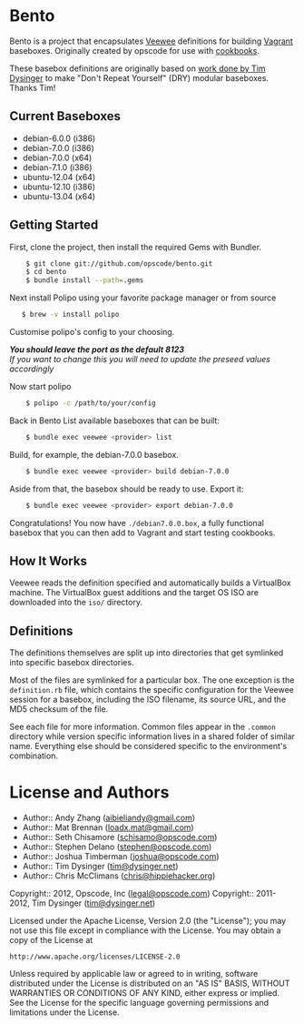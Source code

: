 # Bento 

Bento is a project that encapsulates
[Veewee](https://github.com/jedi4ever/veewee/) definitions for
building [Vagrant](http://vagrantup.com) baseboxes. Originally created by opscode for use with [cookbooks](http://community.opscode.com/users/Opscode).

These basebox definitions are originally based on
[work done by Tim Dysinger](https://github.com/dysinger/basebox) to
make "Don't Repeat Yourself" (DRY) modular baseboxes. Thanks Tim!

## Current Baseboxes

* debian-6.0.0 (i386)
* debian-7.0.0 (i386)
* debian-7.0.0 (x64)
* debian-7.1.0 (i386)
* ubuntu-12.04 (x64)
* ubuntu-12.10 (i386)
* ubuntu-13.04 (x64)


## Getting Started

First, clone the project, then install the required Gems with Bundler.
```bash
    $ git clone git://github.com/opscode/bento.git
    $ cd bento
    $ bundle install --path=.gems
```

Next install Polipo using your favorite package manager or from source
```bash
   $ brew -v install polipo
```

Customise polipo's config to your choosing. 

**_You should leave the port as the default 8123_**
<br /><em>If you want to change this you will need to update the preseed values accordingly</em>


Now start polipo
```bash
    $ polipo -c /path/to/your/config
```

Back in Bento
List available baseboxes that can be built:
```bash
    $ bundle exec veewee <provider> list
```

Build, for example, the debian-7.0.0 basebox.
```bash
    $ bundle exec veewee <provider> build debian-7.0.0
```

Aside from that, the basebox should be ready to use. Export it:
```bash
    $ bundle exec veewee <provider> export debian-7.0.0
```

Congratulations! You now have `./debian7.0.0.box`, a fully functional
basebox that you can then add to Vagrant and start testing cookbooks.

## How It Works

Veewee reads the definition specified and automatically builds a
VirtualBox machine. The VirtualBox guest additions and the target OS
ISO are downloaded into the `iso/` directory.

## Definitions

The definitions themselves are split up into directories that get
symlinked into specific basebox directories.

Most of the files are symlinked for a particular box. The one
exception is the `definition.rb` file, which contains the specific
configuration for the Veewee session for a basebox, including the ISO
filename, its source URL, and the MD5 checksum of the file.

See each file for more information.
Common files appear in the `.common` directory while version specific information lives in a shared folder of similar name.
Everything else should be considered specific to the environment's combination.


License and Authors
===================

- Author:: Andy Zhang (aibieliandy@gmail.com) 
- Author:: Mat Brennan (loadx.mat@gmail.com)
- Author:: Seth Chisamore (<schisamo@opscode.com>)
- Author:: Stephen Delano (<stephen@opscode.com>)
- Author:: Joshua Timberman (<joshua@opscode.com>)
- Author:: Tim Dysinger (<tim@dysinger.net>)
- Author:: Chris McClimans (<chris@hippiehacker.org>)

Copyright:: 2012, Opscode, Inc (<legal@opscode.com>)
Copyright:: 2011-2012, Tim Dysinger (<tim@dysinger.net>)

Licensed under the Apache License, Version 2.0 (the "License");
you may not use this file except in compliance with the License.
You may obtain a copy of the License at

    http://www.apache.org/licenses/LICENSE-2.0

Unless required by applicable law or agreed to in writing, software
distributed under the License is distributed on an "AS IS" BASIS,
WITHOUT WARRANTIES OR CONDITIONS OF ANY KIND, either express or implied.
See the License for the specific language governing permissions and
limitations under the License.
